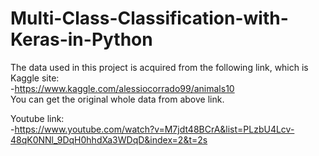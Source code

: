 # Multi-Class-Classification-with-Keras-in-Python

The data used in this project is acquired from the following link, which is Kaggle site: <br />
-https://www.kaggle.com/alessiocorrado99/animals10 <br />
You can get the original whole data from above link.

Youtube link: <br />
-https://www.youtube.com/watch?v=M7jdt48BCrA&list=PLzbU4Lcv-48qK0NNl_9DqH0hhdXa3WDqD&index=2&t=2s
